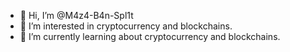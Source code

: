 - 👋 Hi, I’m @M4z4-B4n-Spl1t
- 👀 I’m interested in cryptocurrency and blockchains.
- 🌱 I’m currently learning about cryptocurrency and blockchains.

<!---
M4z4-B4n-Spl1t/M4z4-B4n-Spl1t is a ✨ special ✨ repository because its `README.md` (this file) appears on your GitHub profile.
You can click the Preview link to take a look at your changes.
--->
